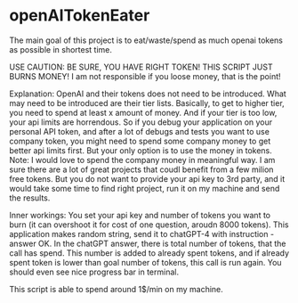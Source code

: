 # openAITokenEater
The main goal of this project is to eat/waste/spend as much openai tokens as possible in shortest time.

USE CAUTION: BE SURE, YOU HAVE RIGHT TOKEN!
THIS SCRIPT JUST BURNS MONEY! I am not responsible if you loose money, that is the point!

Explanation:
OpenAI and their tokens does not need to be introduced. What may need to be introduced are their tier lists. Basically, to get to higher tier, you need to spend at least x amount of money. And if your tier is too low, your api limits are horrendous.
So if you debug your application on your personal API token, and after a lot of debugs and tests you want to use company token, you might need to spend some company money to get better api limits first. But your only option is to use the money in tokens.
Note: I would love to spend the company money in meaningful way. I am sure there are a lot of great projects that coudl benefit from a few milion free tokens. But you do not want to provide your api key to 3rd party, and it would take some time to find right project, run it on my machine and send the results.

Inner workings:
You set your api key and number of tokens you want to burn (it can overshoot it for cost of one question, aroudn 8000 tokens).
This application makes random string, send it to chatGPT-4 with instruction - answer OK. In the chatGPT answer, there is total number of tokens, that the call has spend. This number is added to already spent tokens, and if already spent token is lower than goal number of tokens, this call is run again.
You should even see nice progress bar in terminal.

This script is able to spend around 1$/min on my machine.
